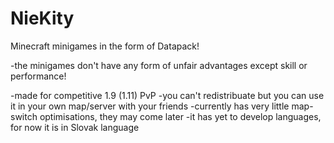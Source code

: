 # NieKity
Minecraft minigames in the form of Datapack!

-the minigames don't have any form of unfair advantages except skill or performance!

-made for competitive 1.9 (1.11) PvP
-you can't redistribuate but you can use it in your own map/server with your friends
-currently has very little map-switch optimisations, they may come later
-it has yet to develop languages, for now it is in Slovak language
